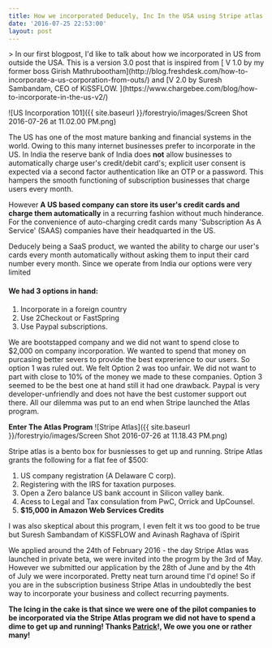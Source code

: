 ```yaml
---
title: How we incorporated Deducely, Inc In the USA using Stripe atlas
date: '2016-07-25 22:53:00'
layout: post
---
```

<meta property="og:title" content="How we incorporated Deducely, Inc In the USA using Stripe Atlas" />
> In our first blogpost, I'd like to talk about how we incorporated in US from outside the USA. This is a version 3.0 post that is inspired from [ V 1.0 by my former boss Girish Mathrubootham](http://blog.freshdesk.com/how-to-incorporate-a-us-corporation-from-outs/) and [V 2.0 by Suresh Sambandam, CEO of KiSSFLOW. ](https://www.chargebee.com/blog/how-to-incorporate-in-the-us-v2/)

![US Incorporation 101]({{ site.baseurl }}/forestryio/images/Screen Shot 2016-07-26 at 11.02.00 PM.png)


The US has one of the most mature banking and financial systems in the world. Owing to this  many internet businesses prefer to incorporate in the US. In India the reserve bank of India does **not** allow businesses to automatically charge user's credit/debit card's; explicit user consent is expected via a second factor authentication like an OTP or a password. This hampers the smooth functioning of subscription businesses that charge users every month. 

However **A US based company can store its user's credit cards and charge them automatically** in a recurring fashion without much hinderance. For the convenience of auto-charging credit cards many 'Subscription As A Service' (SAAS) companies have their headquarted in the US.

Deducely being a SaaS product, we wanted the ability to charge our user's cards every month automatically without asking them to input their card number every month. Since we operate from India our options were very limited

#### We had 3 options in hand:
1. Incorporate in a foreign country
2. Use 2Checkout or FastSpring
3. Use Paypal subscriptions.

We are bootstapped company and we did not want to spend close to $2,000 on company incorporation. We wanted to spend that money on purcasing better severs to provide the best exprerience to our users. So option 1 was ruled out. We felt Option 2 was too unfair. We did not want to part with close to 10% of the money we made to these companies. Option 3 seemed to be the best one at hand still it had one drawback. Paypal is very developer-unfriendly and does not have the best customer support out there. All our dilemma was put to an end when Stripe launched the Atlas program.

**Enter The Atlas Program**
![Stripe Atlas]({{ site.baseurl }}/forestryio/images/Screen Shot 2016-07-26 at 11.18.43 PM.png)

Stripe atlas is a bento box  for busniesses to get up and running. Stripe Atlas grants the following for a flat fee of $500:
1. US company registration (A Delaware C corp).
2. Registering with the IRS for taxation purposes.
3. Open a Zero balance US bank account in Silicon valley bank. 
4. Acess to Legal and Tax consulation from PwC, Orrick and UpCounsel.
5. **$15,000 in Amazon Web Services Credits**




I was also skeptical about this program, I even felt it ws too good to be true but Suresh Sambandam of KiSSFLOW and Avinash Raghava of iSpirit  




We applied around the 24th of February 2016 - the day Stripe Atlas was launched in private beta, we were invited into the progrm by the 3rd of May. However we submitted our application by the 28th of June and by the 4th of July we were incorporated. Pretty neat turn around time I'd opine! So if you are in the subscription business Stripe Atlas in undoubtedly the best way to incorporate your business and collect recurring payments. 

**The Icing in the cake is that since we were one of the pilot companies to be incorporated via the Stripe Atlas program we did not have to spend a dime to get up and running! Thanks [Patrick](https://twitter.com/patrickc)!, We owe you one or rather many!**